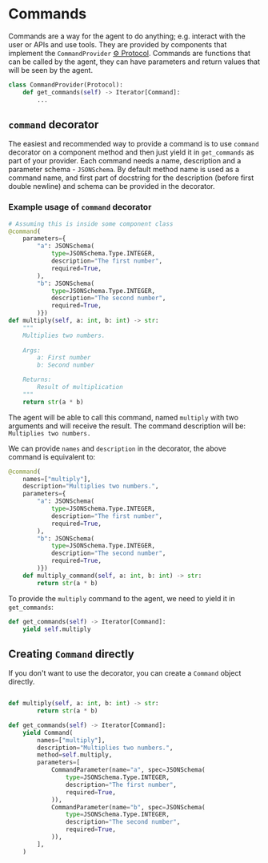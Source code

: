# Commands

Commands are a way for the agent to do anything; e.g. interact with the user or APIs and use tools. They are provided by components that implement the `CommandProvider` [⚙️ Protocol](protocols.md). Commands are functions that can be called by the agent, they can have parameters and return values that will be seen by the agent.

```py
class CommandProvider(Protocol):
    def get_commands(self) -> Iterator[Command]:
        ...
```

## `command` decorator

The easiest and recommended way to provide a command is to use `command` decorator on a component method and then just yield it in `get_commands` as part of your provider. Each command needs a name, description and a parameter schema - `JSONSchema`. By default method name is used as a command name, and first part of docstring for the description (before first double newline) and schema can be provided in the decorator.

### Example usage of `command` decorator

```py
# Assuming this is inside some component class
@command(
    parameters={
        "a": JSONSchema(
            type=JSONSchema.Type.INTEGER,
            description="The first number",
            required=True,
        ),
        "b": JSONSchema(
            type=JSONSchema.Type.INTEGER,
            description="The second number",
            required=True,
        )})
def multiply(self, a: int, b: int) -> str:
    """
    Multiplies two numbers.
    
    Args:
        a: First number
        b: Second number

    Returns:
        Result of multiplication
    """
    return str(a * b)
```

The agent will be able to call this command, named `multiply` with two arguments and will receive the result. The command description will be: `Multiplies two numbers.`

We can provide `names` and `description` in the decorator, the above command is equivalent to:

```py
@command(
    names=["multiply"],
    description="Multiplies two numbers.",
    parameters={
        "a": JSONSchema(
            type=JSONSchema.Type.INTEGER,
            description="The first number",
            required=True,
        ),
        "b": JSONSchema(
            type=JSONSchema.Type.INTEGER,
            description="The second number",
            required=True,
        )})
    def multiply_command(self, a: int, b: int) -> str:
        return str(a * b)
```

To provide the `multiply` command to the agent, we need to yield it in `get_commands`:

```py
def get_commands(self) -> Iterator[Command]:
    yield self.multiply
```

## Creating `Command` directly

If you don't want to use the decorator, you can create a `Command` object directly.

```py

def multiply(self, a: int, b: int) -> str:
        return str(a * b)

def get_commands(self) -> Iterator[Command]:
    yield Command(
        names=["multiply"],
        description="Multiplies two numbers.",
        method=self.multiply,
        parameters=[
            CommandParameter(name="a", spec=JSONSchema(
                type=JSONSchema.Type.INTEGER,
                description="The first number",
                required=True,
            )),
            CommandParameter(name="b", spec=JSONSchema(
                type=JSONSchema.Type.INTEGER,
                description="The second number",
                required=True,
            )),
        ],
    )
```
